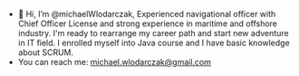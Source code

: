 - 👋 Hi, I’m @michaelWlodarczak, Experienced navigational officer with Chief Officer License and strong experience in maritime and offshore industry. 
  I'm ready to rearrange my career path and start new adventure in IT field. I enrolled myself into Java course and I have basic knowledge about SCRUM.
- You can reach me: michael.wlodarczak@gmail.com

<!---
michaelWlodarczak/michaelWlodarczak is a ✨ special ✨ repository because its `README.md` (this file) appears on your GitHub profile.
You can click the Preview link to take a look at your changes.
--->
